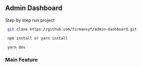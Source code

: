 ## Admin Dashboard

Step by step run project

```bash
 git clone https://github.com/firmansyf/admin-dashboard.git

 npm install or yarn install

 yarn dev
```

### Main Feature
